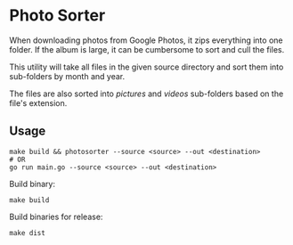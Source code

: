 # Photo Sorter

When downloading photos from Google Photos, it zips everything into one folder. If the album is large, it can be cumbersome to sort and cull the files.

This utility will take all files in the given source directory and sort them into sub-folders by month and year.

The files are also sorted into _pictures_ and _videos_ sub-folders based on the file's extension.

## Usage

```shell
make build && photosorter --source <source> --out <destination>
# OR
go run main.go --source <source> --out <destination>
```

Build binary:

```shell
make build
```

Build binaries for release:

```shell
make dist
```